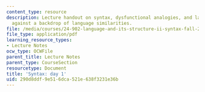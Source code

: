 ```yaml
---
content_type: resource
description: Lecture handout on syntax, dysfunctional analogies, and language differences
  against a backdrop of language similarities.
file: /media/courses/24-902-language-and-its-structure-ii-syntax-fall-2003/290d8ddf9e516dca521e638f3231e36b_class_1_handout.pdf
file_type: application/pdf
learning_resource_types:
- Lecture Notes
ocw_type: OCWFile
parent_title: Lecture Notes
parent_type: CourseSection
resourcetype: Document
title: 'Syntax: day 1'
uid: 290d8ddf-9e51-6dca-521e-638f3231e36b
---
```

